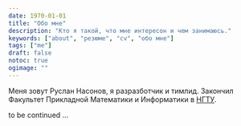 ```yaml
---
date: 1970-01-01
title: "Обо мне"
description: "Кто я такой, что мне интересон и чем занимаюсь."
keywords: ["about", "резюме", "cv", "обо мне"]
tags: ["me"]
draft: false
notoc: true
ogimage: ""
---
```


Меня зовут Руслан Насонов, я разразботчик и тимлид. Закончил Факультет Прикладной Математики и Информатики в [НГТУ](https://www.nstu.ru/).

<!--more-->

to be continued ...
